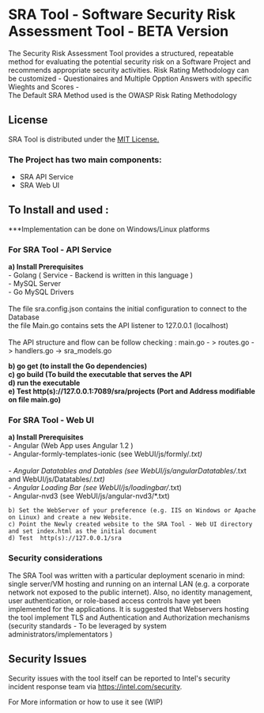 # SRA Tool - Software Security Risk Assessment Tool  - <b>BETA Version</b>

The Security  Risk Assessment Tool provides  a structured, repeatable method 
for evaluating the potential security risk on a Software Project and recommends appropriate security activities.
Risk Rating Methodology can be customized - Questionaires and Multiple Opption Answers with specific Wieghts and Scores -
<br/>The Default SRA Method used is the OWASP Risk Rating Methodology

## License
  SRA Tool is distributed under the <a href="https://gitlab.devtools.intel.com/rmundome/sratool/blob/master/LICENSE">MIT License.</a>


### The Project has two main components:<br/> 
 - SRA API Service
 - SRA Web UI
    
## To Install and used :
***Implementation can be done on Windows/Linux platforms

### For SRA Tool - API Service 

  <b>a) Install Prerequisites</b><br/>
    - Golang ( Service - Backend is written in this language )<br/>
    - MySQL Server <br/>
    - Go MySQL Drivers<br/><br/>
The file sra.config.json contains the initial configuration to connect to the Database<br/>
the file Main.go contains sets the API listener to 127.0.0.1 (localhost)<br/><br/>
The API structure and flow can be follow checking : main.go - > routes.go -> handlers.go -> sra_models.go<br/>

<b>b) go get (to install the Go dependencies)</b><br/>
<b>c) go build (To build the executable that serves the API</b><br/>
<b>d) run the executable </b><br/>
<b>e) Test http(s)://127.0.0.1:7089/sra/projects (Port and Address modifiable on file main.go)</b><br/>

### For SRA Tool - Web UI
  <b>a) Install Prerequisites</b><br/>
    - Angular (Web App uses Angular 1.2 )<br/> 
    - Angular-formly-templates-ionic (see WebUI/js/formly/*.txt)<br/>    
    - Angular Datatables and Datables  (see WebUI/js/angularDatatables/*.txt and WebUI/js/Datatables/*.txt)<br/> 
    - Angular Loading Bar (see WebUI/js/loadingbar/*.txt)<br/>
    - Angular-nvd3 (see WebUI/js/angular-nvd3/*.txt) <br/>
    
    b) Set the WebServer of your preference (e.g. IIS on Windows or Apache on Linux) and create a new Website.
    c) Point the Newly created website to the SRA Tool - Web UI directory and set index.html as the initial document
    d) Test  http(s)://127.0.0.1/sra



### Security considerations
The SRA Tool was written with a particular deployment scenario in mind: single server/VM hosting and running on an internal LAN (e.g. a corporate network not exposed to the public internet). 
Also, no identity management, user authentication, or role-based access controls have yet been implemented for the applications.
It is suggested that Webservers hosting the tool implement TLS and Authentication and Authorization mechanisms (security standards - To be leveraged by system administrators/implementators ) 



## Security Issues
Security issues with the tool itself can be reported to Intel's security incident response team via https://intel.com/security.

 
For More information or how to use it see (WIP)

